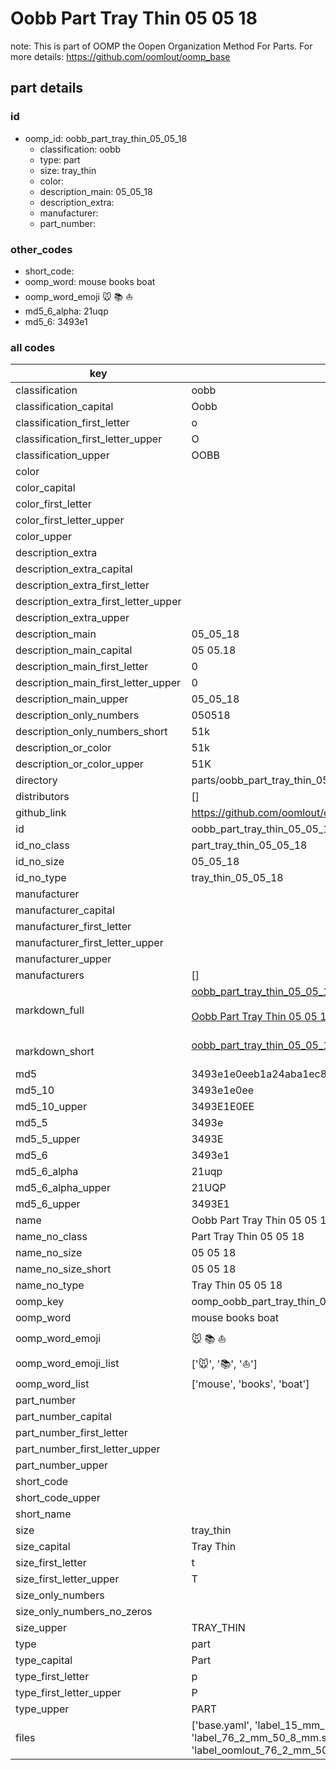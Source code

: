 # Oobb Part Tray Thin 05 05 18  

note: This is part of OOMP the Oopen Organization Method For Parts. For more details: https://github.com/oomlout/oomp_base

##  part details





### id
* oomp_id: oobb_part_tray_thin_05_05_18
  * classification: oobb
  * type: part
  * size: tray_thin
  * color: 
  * description_main: 05_05_18
  * description_extra: 
  * manufacturer: 
  * part_number: 

### other_codes
* short_code: 
* oomp_word: mouse books boat
* oomp_word_emoji :mouse: :books: :boat:
* md5_6_alpha: 21uqp
* md5_6: 3493e1

### all codes 
| key | value |  
| --- | --- |  
| classification | oobb |  
| classification_capital | Oobb |  
| classification_first_letter | o |  
| classification_first_letter_upper | O |  
| classification_upper | OOBB |  
| color |  |  
| color_capital |  |  
| color_first_letter |  |  
| color_first_letter_upper |  |  
| color_upper |  |  
| description_extra |  |  
| description_extra_capital |  |  
| description_extra_first_letter |  |  
| description_extra_first_letter_upper |  |  
| description_extra_upper |  |  
| description_main | 05_05_18 |  
| description_main_capital | 05 05.18 |  
| description_main_first_letter | 0 |  
| description_main_first_letter_upper | 0 |  
| description_main_upper | 05_05_18 |  
| description_only_numbers | 050518 |  
| description_only_numbers_short | 51k |  
| description_or_color | 51k |  
| description_or_color_upper | 51K |  
| directory | parts/oobb_part_tray_thin_05_05_18 |  
| distributors | [] |  
| github_link | https://github.com/oomlout/oomlout_oomp_part_src/tree/main/parts/oobb_part_tray_thin_05_05_18/working |  
| id | oobb_part_tray_thin_05_05_18 |  
| id_no_class | part_tray_thin_05_05_18 |  
| id_no_size | 05_05_18 |  
| id_no_type | tray_thin_05_05_18 |  
| manufacturer |  |  
| manufacturer_capital |  |  
| manufacturer_first_letter |  |  
| manufacturer_first_letter_upper |  |  
| manufacturer_upper |  |  
| manufacturers | [] |  
| markdown_full | [oobb_part_tray_thin_05_05_18](https://github.com/oomlout/oomlout_oomp_part_src/tree/main/parts/oobb_part_tray_thin_05_05_18/working)<br>[](https://github.com/oomlout/oomlout_oomp_part_src/tree/main/parts/oobb_part_tray_thin_05_05_18/working)<br>[Oobb Part Tray Thin 05 05 18](https://github.com/oomlout/oomlout_oomp_part_src/tree/main/parts/oobb_part_tray_thin_05_05_18/working)<br><br> |  
| markdown_short | [oobb_part_tray_thin_05_05_18](https://github.com/oomlout/oomlout_oomp_part_src/tree/main/parts/oobb_part_tray_thin_05_05_18/working)<br><br> |  
| md5 | 3493e1e0eeb1a24aba1ec85f404cf488 |  
| md5_10 | 3493e1e0ee |  
| md5_10_upper | 3493E1E0EE |  
| md5_5 | 3493e |  
| md5_5_upper | 3493E |  
| md5_6 | 3493e1 |  
| md5_6_alpha | 21uqp |  
| md5_6_alpha_upper | 21UQP |  
| md5_6_upper | 3493E1 |  
| name | Oobb Part Tray Thin 05 05 18 |  
| name_no_class | Part Tray Thin 05 05 18 |  
| name_no_size | 05 05 18 |  
| name_no_size_short | 05 05 18 |  
| name_no_type | Tray Thin 05 05 18 |  
| oomp_key | oomp_oobb_part_tray_thin_05_05_18 |  
| oomp_word | mouse books boat |  
| oomp_word_emoji | :mouse: :books: :boat: |  
| oomp_word_emoji_list | [':mouse:', ':books:', ':boat:'] |  
| oomp_word_list | ['mouse', 'books', 'boat'] |  
| part_number |  |  
| part_number_capital |  |  
| part_number_first_letter |  |  
| part_number_first_letter_upper |  |  
| part_number_upper |  |  
| short_code |  |  
| short_code_upper |  |  
| short_name |  |  
| size | tray_thin |  
| size_capital | Tray Thin |  
| size_first_letter | t |  
| size_first_letter_upper | T |  
| size_only_numbers |  |  
| size_only_numbers_no_zeros |  |  
| size_upper | TRAY_THIN |  
| type | part |  
| type_capital | Part |  
| type_first_letter | p |  
| type_first_letter_upper | P |  
| type_upper | PART |  
| files | ['base.yaml', 'label_15_mm_30_mm.pdf', 'label_15_mm_30_mm.svg', 'label_76_2_mm_50_8_mm.pdf', 'label_76_2_mm_50_8_mm.svg', 'label_oomlout_76_2_mm_50_8_mm.pdf', 'label_oomlout_76_2_mm_50_8_mm.svg', 'readme.md', 'working.json', 'working.yaml'] |  
